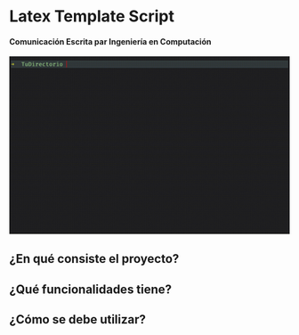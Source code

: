 # Latex Template Script 
#### Comunicación Escrita par Ingeniería en Computación
![alt text](https://github.com/quevedoa/Latex-Template-Script/blob/main/Misc/GIF1.gif)

## ¿En qué consiste el proyecto?

## ¿Qué funcionalidades tiene?

## ¿Cómo se debe utilizar?

